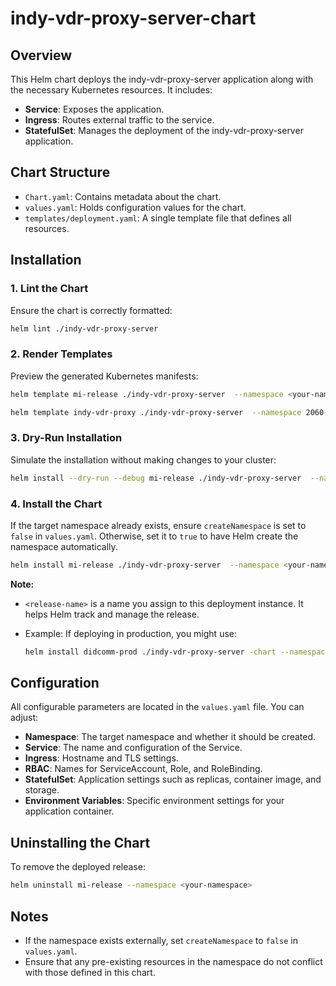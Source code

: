 # indy-vdr-proxy-server-chart

## Overview

This Helm chart deploys the indy-vdr-proxy-server application along with the necessary Kubernetes resources. It includes:

- **Service**: Exposes the application.
- **Ingress**: Routes external traffic to the service.
- **StatefulSet**: Manages the deployment of the indy-vdr-proxy-server application.

## Chart Structure

- `Chart.yaml`: Contains metadata about the chart.
- `values.yaml`: Holds configuration values for the chart.
- `templates/deployment.yaml`: A single template file that defines all resources.

## Installation

### 1. Lint the Chart

Ensure the chart is correctly formatted:

```bash
helm lint ./indy-vdr-proxy-server 
```

### 2. Render Templates

Preview the generated Kubernetes manifests:

```bash
helm template mi-release ./indy-vdr-proxy-server  --namespace <your-namespace>

helm template indy-vdr-proxy ./indy-vdr-proxy-server  --namespace 2060-core-dev-test

```

### 3. Dry-Run Installation

Simulate the installation without making changes to your cluster:

```bash
helm install --dry-run --debug mi-release ./indy-vdr-proxy-server  --namespace <your-namespace>
```

### 4. Install the Chart

If the target namespace already exists, ensure `createNamespace` is set to `false` in `values.yaml`. Otherwise, set it to `true` to have Helm create the namespace automatically.

```bash
helm install mi-release ./indy-vdr-proxy-server  --namespace <your-namespace>
```

**Note:**  

- `<release-name>` is a name you assign to this deployment instance. It helps Helm track and manage the release.  
- Example: If deploying in production, you might use:

  ```bash
  helm install didcomm-prod ./indy-vdr-proxy-server -chart --namespace <your-namespace-prod>
  ```

## Configuration

All configurable parameters are located in the `values.yaml` file. You can adjust:

- **Namespace**: The target namespace and whether it should be created.
- **Service**: The name and configuration of the Service.
- **Ingress**: Hostname and TLS settings.
- **RBAC**: Names for ServiceAccount, Role, and RoleBinding.
- **StatefulSet**: Application settings such as replicas, container image, and storage.
- **Environment Variables**: Specific environment settings for your application container.

## Uninstalling the Chart

To remove the deployed release:

```bash
helm uninstall mi-release --namespace <your-namespace>
```

## Notes

- If the namespace exists externally, set `createNamespace` to `false` in `values.yaml`.
- Ensure that any pre-existing resources in the namespace do not conflict with those defined in this chart.